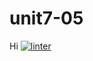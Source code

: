 # unit7-05
Hi
[![linter](https://github.com/Solomontesfaye2/unit7-05/workflows/linter/badge.svg)](https://github.com/marketplace/actions/super-linter)  
